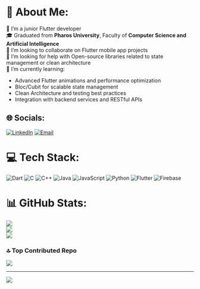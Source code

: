 # 💫 About Me:
🔭 I’m a junior Flutter developer<br>
🎓 Graduated from **Pharos University**, Faculty of **Computer Science and Artificial Intelligence**<br>
👯 I’m looking to collaborate on Flutter mobile app projects<br>
🤝 I’m looking for help with Open-source libraries related to state management or clean architecture<br>
🌱 I’m currently learning:<br>
- Advanced Flutter animations and performance optimization<br>
- Bloc/Cubit for scalable state management<br>
- Clean Architecture and testing best practices<br>
- Integration with backend services and RESTful APIs<br>

## 🌐 Socials:
[![LinkedIn](https://img.shields.io/badge/LinkedIn-%230077B5.svg?logo=linkedin&logoColor=white)](https://www.linkedin.com/in/abdelrhman-mohamed-31828b285) [![Email](https://img.shields.io/badge/Email-D14836?logo=gmail&logoColor=white)](mailto:abdrhmanhanafi2@gmail.com?subject=Hello%20Abdelrhman&body=Hi%20Abdelrhman%2C%0A%0AI%20wanted%20to%20reach%20out%20to%20you%20regarding...)

# 💻 Tech Stack:
![Dart](https://img.shields.io/badge/dart-%230175C2.svg?style=for-the-badge&logo=dart&logoColor=white) ![C](https://img.shields.io/badge/c-%2300599C.svg?style=for-the-badge&logo=c&logoColor=white) ![C++](https://img.shields.io/badge/c++-%2300599C.svg?style=for-the-badge&logo=c%2B%2B&logoColor=white) ![Java](https://img.shields.io/badge/java-%23ED8B00.svg?style=for-the-badge&logo=openjdk&logoColor=white) ![JavaScript](https://img.shields.io/badge/javascript-%23323330.svg?style=for-the-badge&logo=javascript&logoColor=%23F7DF1E) ![Python](https://img.shields.io/badge/python-3670A0?style=for-the-badge&logo=python&logoColor=ffdd54) ![Flutter](https://img.shields.io/badge/Flutter-%2302569B.svg?style=for-the-badge&logo=Flutter&logoColor=white) ![Firebase](https://img.shields.io/badge/firebase-a08021?style=for-the-badge&logo=firebase&logoColor=ffcd34)
# 📊 GitHub Stats:
![](https://github-readme-stats.vercel.app/api?username=abdelrhmanMohamed-svg&theme=dark&hide_border=false&include_all_commits=false&count_private=false)<br/>
![](https://nirzak-streak-stats.vercel.app/?user=abdelrhmanMohamed-svg&theme=dark&hide_border=false)<br/>
![](https://github-readme-stats.vercel.app/api/top-langs/?username=abdelrhmanMohamed-svg&theme=dark&hide_border=false&include_all_commits=false&count_private=false&layout=compact)

### 🔝 Top Contributed Repo
![](https://github-contributor-stats.vercel.app/api?username=abdelrhmanMohamed-svg&limit=5&theme=dark&combine_all_yearly_contributions=true)

---
[![](https://visitcount.itsvg.in/api?id=abdelrhmanMohamed-svg&icon=5&color=0)](https://visitcount.itsvg.in)

<!-- Proudly created with GPRM ( https://gprm.itsvg.in ) -->
